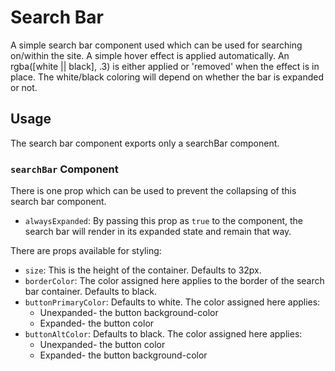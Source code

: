 # Search Bar
A simple search bar component used which can be used for searching on/within the site. A simple hover effect is applied automatically.
An rgba([white || black], .3) is either applied or 'removed' when the effect is in place. The white/black coloring will depend on whether the bar is expanded or not.

## Usage
The search bar component exports only a searchBar component.

### `searchBar` Component
There is one prop which can be used to prevent the collapsing of this search bar component.
- `alwaysExpanded`: By passing this prop as `true` to the component, the search bar will render in its expanded state and remain that way.

There are props available for styling:

- `size`: This is the height of the container. Defaults to 32px.
- `borderColor`: The color assigned here applies to the border of the search bar container. Defaults to black.
- `buttonPrimaryColor`: Defaults to white. The color assigned here applies:
    * Unexpanded- the button background-color
    * Expanded- the button color
- `buttonAltColor`: Defaults to black. The color assigned here applies:
    * Unexpanded- the button color
    * Expanded- the button background-color

